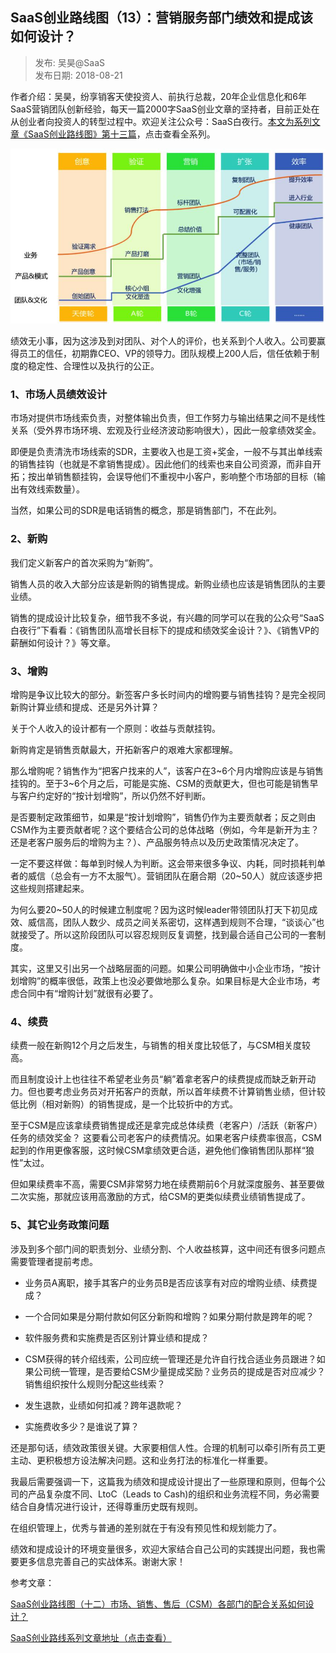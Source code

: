 ## SaaS创业路线图（13）：营销服务部门绩效和提成该如何设计？  

> 发布: 吴昊@SaaS  
> 发布日期: 2018-08-21  

作者介绍：吴昊，纷享销客天使投资人、前执行总裁，20年企业信息化和6年SaaS营销团队创新经验，每天一篇2000字SaaS创业文章的坚持者，目前正处在从创业者向投资人的转型过程中。欢迎关注公众号：SaaS白夜行。[本文为系列文章《SaaS创业路线图》第十三篇](https://36kr.com/user/1308477002)，点击查看全系列。

![image](images/1808-nqceobbyxfwbmjxhtcgrhsj-0.jpeg)

绩效无小事，因为这涉及到对团队、对个人的评价，也关系到个人收入。公司要赢得员工的信任，初期靠CEO、VP的领导力。团队规模上200人后，信任依赖于制度的稳定性、合理性以及执行的公正。

### 1、市场人员绩效设计

市场对提供市场线索负责，对整体输出负责，但工作努力与输出结果之间不是线性关系（受外界市场环境、宏观及行业经济波动影响很大），因此一般拿绩效奖金。

即便是负责清洗市场线索的SDR，主要收入也是工资+奖金，一般不与其出单线索的销售挂钩（也就是不拿销售提成）。因此他们的线索也来自公司资源，而非自开拓；按出单销售额挂钩，会误导他们不重视中小客户，影响整个市场部的目标（输出有效线索数量）。

当然，如果公司的SDR是电话销售的概念，那是销售部门，不在此列。

### 2、新购

我们定义新客户的首次采购为“新购”。

销售人员的收入大部分应该是新购的销售提成。新购业绩也应该是销售团队的主要业绩。

销售的提成设计比较复杂，细节我不多说，有兴趣的同学可以在我的公众号“SaaS白夜行”下看看：《销售团队高增长目标下的提成和绩效奖金设计？》、《销售VP的薪酬如何设计？》等文章。

### 3、增购

增购是争议比较大的部分。新签客户多长时间内的增购要与销售挂钩？是完全视同新购计算业绩和提成、还是另外计算？

关于个人收入的设计都有一个原则：收益与贡献挂钩。

新购肯定是销售贡献最大，开拓新客户的艰难大家都理解。

那么增购呢？销售作为“把客户找来的人”，该客户在3~6个月内增购应该是与销售挂钩的。至于3~6个月之后，可能是实施、CSM的贡献更大，但也可能是销售早与客户约定好的“按计划增购”，所以仍然不好判断。

是否要制定政策细节，如果是“按计划增购”，销售仍作为主要贡献者；反之则由CSM作为主要贡献者呢？这个要结合公司的总体战略（例如，今年是新开为主？还是老客户服务后的增购为主？）、产品服务特点以及历史政策情况决定了。

一定不要这样做：每单到时候人为判断。这会带来很多争议、内耗，同时损耗判单者的威信（总会有一方不太服气）。营销团队在磨合期（20~50人）就应该逐步把这些规则搭建起来。

为何么要20~50人的时候建立制度呢？因为这时候leader带领团队打天下初见成效、威信高，团队人数少、成员之间关系密切，这样遇到规则不合理，“谈谈心”也就接受了。所以这阶段团队可以容忍规则反复调整，找到最合适自己公司的一套制度。

其实，这里又引出另一个战略层面的问题。如果公司明确做中小企业市场，“按计划增购”的概率很低，政策上也没必要做地那么复杂。如果目标是大企业市场，考虑合同中有“增购计划”就很有必要了。

### 4、续费

续费一般在新购12个月之后发生，与销售的相关度比较低了，与CSM相关度较高。

而且制度设计上也往往不希望老业务员“躺”着拿老客户的续费提成而缺乏新开动力。但也要考虑业务员对开拓客户的贡献，所以首年续费不计算销售业绩，但计较低比例（相对新购）的销售提成，是一个比较折中的方式。

至于CSM是应该拿续费销售提成还是拿完成总体续费（老客户）/活跃（新客户）任务的绩效奖金？
这要看公司老客户的续费情况。如果老客户续费率很高，CSM起到的作用更像客服，这时候CSM拿绩效更合适，避免他们像销售团队那样“狼性”太过。

但如果续费率不高，需要CSM非常努力地在续费期前6个月就深度服务、甚至要做二次实施，那就应该用高激励的方式，给CSM的更类似续费业绩销售提成了。

### 5、其它业务政策问题

涉及到多个部门间的职责划分、业绩分割、个人收益核算，这中间还有很多问题点需要管理者提前考虑。

* 业务员A离职，接手其客户的业务员B是否应该享有对应的增购业绩、续费提成？

* 一个合同如果是分期付款如何区分新购和增购？如果分期付款是跨年的呢？

* 软件服务费和实施费是否区别计算业绩和提成？

* CSM获得的转介绍线索，公司应统一管理还是允许自行找合适业务员跟进？如果公司统一管理，是否要给CSM少量提成奖励？业务员的提成是否对应减少？销售组织按什么规则分配这些线索？

* 发生退款，业绩如何扣减？跨年退款呢？

* 实施费收多少？是谁说了算？

还是那句话，绩效政策很关键。大家要相信人性。合理的机制可以牵引所有员工更主动、更积极想方设法解决问题。这和业务打法的标准化一样重要。

我最后需要强调一下，这篇我为绩效和提成设计提出了一些原理和原则，但每个公司的产品复杂度不同、LtoC（Leads to Cash\)的组织和业务流程不同，务必需要结合自身情况进行设计，还得尊重历史既有规则。

在组织管理上，优秀与普通的差别就在于有没有预见性和规划能力了。

绩效和提成设计的环境变量很多，欢迎大家结合自己公司的实践提出问题，我也需要更多信息完善自己的实战体系。谢谢大家！

参考文章：

[SaaS创业路线图（十二）市场、销售、售后（CSM）各部门的配合关系如何设计？](https://36kr.com/p/5148187.html)

[SaaS创业路线系列文章地址（点击查看）](https://36kr.com/user/1308477002)
